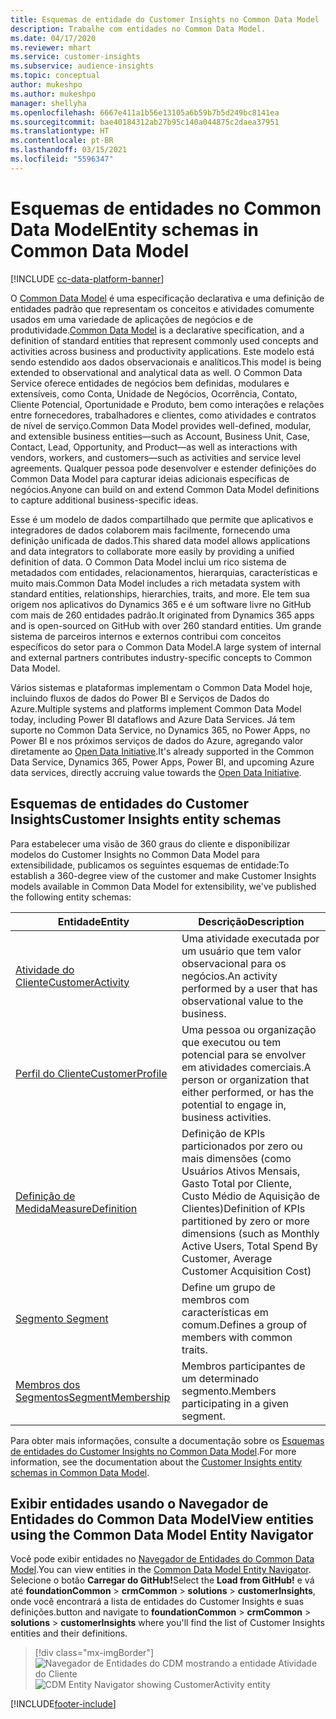 ```yaml
---
title: Esquemas de entidade do Customer Insights no Common Data Model
description: Trabalhe com entidades no Common Data Model.
ms.date: 04/17/2020
ms.reviewer: mhart
ms.service: customer-insights
ms.subservice: audience-insights
ms.topic: conceptual
author: mukeshpo
ms.author: mukeshpo
manager: shellyha
ms.openlocfilehash: 6667e411a1b56e13105a6b59b7b5d249bc8141ea
ms.sourcegitcommit: bae40184312ab27b95c140a044875c2daea37951
ms.translationtype: HT
ms.contentlocale: pt-BR
ms.lasthandoff: 03/15/2021
ms.locfileid: "5596347"
---
```

# <a name="entity-schemas-in-common-data-model"></a><span data-ttu-id="9db44-103">Esquemas de entidades no Common Data Model</span><span class="sxs-lookup"><span data-stu-id="9db44-103">Entity schemas in Common Data Model</span></span>

[!INCLUDE [cc-data-platform-banner](../includes/cc-data-platform-banner.md)]

<span data-ttu-id="9db44-104">O [Common Data Model](/common-data-model/) é uma especificação declarativa e uma definição de entidades padrão que representam os conceitos e atividades comumente usados em uma variedade de aplicações de negócios e de produtividade.</span><span class="sxs-lookup"><span data-stu-id="9db44-104">[Common Data Model](/common-data-model/) is a declarative specification, and a definition of standard entities that represent commonly used concepts and activities across business and productivity applications.</span></span> <span data-ttu-id="9db44-105">Este modelo está sendo estendido aos dados observacionais e analíticos.</span><span class="sxs-lookup"><span data-stu-id="9db44-105">This model is being extended to observational and analytical data as well.</span></span> <span data-ttu-id="9db44-106">O Common Data Service oferece entidades de negócios bem definidas, modulares e extensíveis, como Conta, Unidade de Negócios, Ocorrência, Contato, Cliente Potencial, Oportunidade e Produto, bem como interações e relações entre fornecedores, trabalhadores e clientes, como atividades e contratos de nível de serviço.</span><span class="sxs-lookup"><span data-stu-id="9db44-106">Common Data Model provides well-defined, modular, and extensible business entities—such as Account, Business Unit, Case, Contact, Lead, Opportunity, and Product—as well as interactions with vendors, workers, and customers—such as activities and service level agreements.</span></span> <span data-ttu-id="9db44-107">Qualquer pessoa pode desenvolver e estender definições do Common Data Model para capturar ideias adicionais específicas de negócios.</span><span class="sxs-lookup"><span data-stu-id="9db44-107">Anyone can build on and extend Common Data Model definitions to capture additional business-specific ideas.</span></span>

<span data-ttu-id="9db44-108">Esse é um modelo de dados compartilhado que permite que aplicativos e integradores de dados colaborem mais facilmente, fornecendo uma definição unificada de dados.</span><span class="sxs-lookup"><span data-stu-id="9db44-108">This shared data model allows applications and data integrators to collaborate more easily by providing a unified definition of data.</span></span> <span data-ttu-id="9db44-109">O Common Data Model inclui um rico sistema de metadados com entidades, relacionamentos, hierarquias, características e muito mais.</span><span class="sxs-lookup"><span data-stu-id="9db44-109">Common Data Model includes a rich metadata system with standard entities, relationships, hierarchies, traits, and more.</span></span> <span data-ttu-id="9db44-110">Ele tem sua origem nos aplicativos do Dynamics 365 e é um software livre no GitHub com mais de 260 entidades padrão.</span><span class="sxs-lookup"><span data-stu-id="9db44-110">It originated from Dynamics 365 apps and is open-sourced on GitHub with over 260 standard entities.</span></span> <span data-ttu-id="9db44-111">Um grande sistema de parceiros internos e externos contribui com conceitos específicos do setor para o Common Data Model.</span><span class="sxs-lookup"><span data-stu-id="9db44-111">A large system of internal and external partners contributes industry-specific concepts to Common Data Model.</span></span>

<span data-ttu-id="9db44-112">Vários sistemas e plataformas implementam o Common Data Model hoje, incluindo fluxos de dados do Power BI e Serviços de Dados do Azure.</span><span class="sxs-lookup"><span data-stu-id="9db44-112">Multiple systems and platforms implement Common Data Model today, including Power BI dataflows and Azure Data Services.</span></span> <span data-ttu-id="9db44-113">Já tem suporte no Common Data Service, no Dynamics 365, no Power Apps, no Power BI e nos próximos serviços de dados do Azure, agregando valor diretamente ao [Open Data Initiative](https://www.microsoft.com/open-data-initiative).</span><span class="sxs-lookup"><span data-stu-id="9db44-113">It's already supported in the Common Data Service, Dynamics 365, Power Apps, Power BI, and upcoming Azure data services, directly accruing value towards the [Open Data Initiative](https://www.microsoft.com/open-data-initiative).</span></span>

## <a name="customer-insights-entity-schemas"></a><span data-ttu-id="9db44-114">Esquemas de entidades do Customer Insights</span><span class="sxs-lookup"><span data-stu-id="9db44-114">Customer Insights entity schemas</span></span>

<span data-ttu-id="9db44-115">Para estabelecer uma visão de 360 graus do cliente e disponibilizar modelos do Customer Insights no Common Data Model para extensibilidade, publicamos os seguintes esquemas de entidade:</span><span class="sxs-lookup"><span data-stu-id="9db44-115">To establish a 360-degree view of the customer and make Customer Insights models available in Common Data Model for extensibility, we've published the following entity schemas:</span></span>

| <span data-ttu-id="9db44-116">Entidade</span><span class="sxs-lookup"><span data-stu-id="9db44-116">Entity</span></span> | <span data-ttu-id="9db44-117">Descrição</span><span class="sxs-lookup"><span data-stu-id="9db44-117">Description</span></span> |
|---------|---------|
|[<span data-ttu-id="9db44-118">Atividade do Cliente</span><span class="sxs-lookup"><span data-stu-id="9db44-118">CustomerActivity</span></span>](/common-data-model/schema/core/applicationcommon/foundationcommon/crmcommon/solutions/customerinsights/customeractivity) | <span data-ttu-id="9db44-119">Uma atividade executada por um usuário que tem valor observacional para os negócios.</span><span class="sxs-lookup"><span data-stu-id="9db44-119">An activity performed by a user that has observational value to the business.</span></span> |
|[<span data-ttu-id="9db44-120">Perfil do Cliente</span><span class="sxs-lookup"><span data-stu-id="9db44-120">CustomerProfile</span></span>](/common-data-model/schema/core/applicationcommon/foundationcommon/crmcommon/solutions/customerinsights/customerprofile) | <span data-ttu-id="9db44-121">Uma pessoa ou organização que executou ou tem potencial para se envolver em atividades comerciais.</span><span class="sxs-lookup"><span data-stu-id="9db44-121">A person or organization that either performed, or has the potential to engage in, business activities.</span></span> |
|[<span data-ttu-id="9db44-122">Definição de Medida</span><span class="sxs-lookup"><span data-stu-id="9db44-122">MeasureDefinition</span></span>](/common-data-model/schema/core/applicationcommon/foundationcommon/crmcommon/solutions/customerinsights/measuredefinition) | <span data-ttu-id="9db44-123">Definição de KPIs particionados por zero ou mais dimensões (como Usuários Ativos Mensais, Gasto Total por Cliente, Custo Médio de Aquisição de Clientes)</span><span class="sxs-lookup"><span data-stu-id="9db44-123">Definition of KPIs partitioned by zero or more dimensions (such as Monthly Active Users, Total Spend By Customer, Average Customer Acquisition Cost)</span></span> |
|[<span data-ttu-id="9db44-124">Segmento </span><span class="sxs-lookup"><span data-stu-id="9db44-124">Segment</span></span>](/common-data-model/schema/core/applicationcommon/foundationcommon/crmcommon/solutions/customerinsights/segment) | <span data-ttu-id="9db44-125">Define um grupo de membros com características em comum.</span><span class="sxs-lookup"><span data-stu-id="9db44-125">Defines a group of members with common traits.</span></span> |
|[<span data-ttu-id="9db44-126">Membros dos Segmentos</span><span class="sxs-lookup"><span data-stu-id="9db44-126">SegmentMembership</span></span>](/common-data-model/schema/core/applicationcommon/foundationcommon/crmcommon/solutions/customerinsights/segmentmembership) | <span data-ttu-id="9db44-127">Membros participantes de um determinado segmento.</span><span class="sxs-lookup"><span data-stu-id="9db44-127">Members participating in a given segment.</span></span> |

<span data-ttu-id="9db44-128">Para obter mais informações, consulte a documentação sobre os [Esquemas de entidades do Customer Insights no Common Data Model](/common-data-model/schema/core/applicationcommon/foundationcommon/crmcommon/solutions/customerinsights/overview).</span><span class="sxs-lookup"><span data-stu-id="9db44-128">For more information, see the documentation about the [Customer Insights entity schemas in Common Data Model](/common-data-model/schema/core/applicationcommon/foundationcommon/crmcommon/solutions/customerinsights/overview).</span></span>

## <a name="view-entities-using-the-common-data-model-entity-navigator"></a><span data-ttu-id="9db44-129">Exibir entidades usando o Navegador de Entidades do Common Data Model</span><span class="sxs-lookup"><span data-stu-id="9db44-129">View entities using the Common Data Model Entity Navigator</span></span>

<span data-ttu-id="9db44-130">Você pode exibir entidades no [Navegador de Entidades do Common Data Model](https://microsoft.github.io/CDM/).</span><span class="sxs-lookup"><span data-stu-id="9db44-130">You can view entities in the [Common Data Model Entity Navigator](https://microsoft.github.io/CDM/).</span></span> <span data-ttu-id="9db44-131">Selecione o botão **Carregar do GitHub!**</span><span class="sxs-lookup"><span data-stu-id="9db44-131">Select the **Load from GitHub!**</span></span> <span data-ttu-id="9db44-132">e vá até **foundationCommon** > **crmCommon** > **solutions** > **customerInsights**, onde você encontrará a lista de entidades do Customer Insights e suas definições.</span><span class="sxs-lookup"><span data-stu-id="9db44-132">button and navigate to **foundationCommon** > **crmCommon** > **solutions** > **customerInsights** where you'll find the list of Customer Insights entities and their definitions.</span></span>
> [!div class="mx-imgBorder"]
> <span data-ttu-id="9db44-133">![Navegador de Entidades do CDM mostrando a entidade Atividade do Cliente](media/CDM-entity-navigator.png "Navegador de Entidades do CDM mostrando a entidade Atividade do Cliente")</span><span class="sxs-lookup"><span data-stu-id="9db44-133">![CDM Entity Navigator showing CustomerActivity entity](media/CDM-entity-navigator.png "CDM Entity Navigator showing CustomerActivity entity")</span></span>


[!INCLUDE[footer-include](../includes/footer-banner.md)]